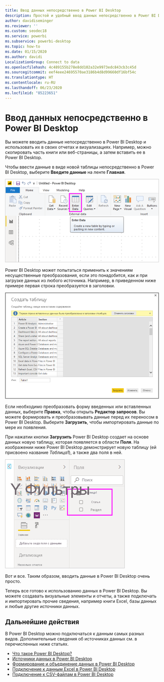 ```yaml
---
title: Ввод данных непосредственно в Power BI Desktop
description: Простой и удобный ввод данных непосредственно в Power BI Desktop
author: davidiseminger
ms.reviewer: ''
ms.custom: seodec18
ms.service: powerbi
ms.subservice: powerbi-desktop
ms.topic: how-to
ms.date: 01/15/2020
ms.author: davidi
LocalizationGroup: Connect to data
ms.openlocfilehash: 4c489155b278e8dd102a32e9973edc843cb3c45d
ms.sourcegitcommit: eef4eee24695570ae3186b4d8d99660df16bf54c
ms.translationtype: HT
ms.contentlocale: ru-RU
ms.lasthandoff: 06/23/2020
ms.locfileid: "85223651"
---
```

# <a name="enter-data-directly-into-power-bi-desktop"></a>Ввод данных непосредственно в Power BI Desktop

Вы можете вводить данные непосредственно в Power BI Desktop и использовать их в своих отчетах и визуализациях. Например, можно скопировать часть книги или веб-страницы, а затем вставить ее в Power BI Desktop.

Чтобы ввести данные в виде новой таблицы непосредственно в Power BI Desktop, выберите **Введите данные** на ленте **Главная**.

![Лента "Главная": выбор "Введите данные"](media/desktop-enter-data-directly-into-desktop/enter-data-directly_1.png)

Power BI Desktop может попытаться применить к значениям несущественные преобразования, если это понадобится, как и при загрузке данных из любого источника. Например, в приведенном ниже примере первая строка преобразуется в заголовки.

![Данные с первой строкой в качестве заголовков столбцов](media/desktop-enter-data-directly-into-desktop/enter-data-directly_2.png)

Если необходимо преобразовать форму введенных или вставленных данных, выберите **Правка**, чтобы открыть **Редактор запросов**. Вы можете формировать и преобразовывать данные перед их переносом в Power BI Desktop. Выберите **Загрузить**, чтобы импортировать данные по мере их появления.

При нажатии кнопки **Загрузить** Power BI Desktop создает на основе данных новую таблицу, которая появляется в области **Поля**. На изображении ниже Power BI Desktop демонстрирует новую таблицу (ей присвоено название *Таблица1*), а также два поля в ней.

![Поля, загруженные в Power BI Desktop](media/desktop-enter-data-directly-into-desktop/enter-data-directly_3.png)

Вот и все. Таким образом, вводить данные в Power BI Desktop очень просто.

Теперь все готово к использованию данных в Power BI Desktop. Вы можете создавать визуальные элементы и отчеты, а также подключать и импортировать прочие сведения, например книги Excel, базы данных и любые другие источники данных.

## <a name="next-steps"></a>Дальнейшие действия

В Power BI Desktop можно подключаться к данным самых разных видов. Дополнительные сведения об источниках данных см. в перечисленных ниже статьях.

* [Что такое Power BI Desktop?](../fundamentals/desktop-what-is-desktop.md)
* [Источники данных в Power BI Desktop](desktop-data-sources.md)
* [Формирование и объединение данных в Power BI Desktop](desktop-shape-and-combine-data.md)
* [Подключение к данным Excel в Power BI Desktop](desktop-connect-excel.md)
* [Подключение к CSV-файлам в Power BI Desktop](desktop-connect-csv.md)
